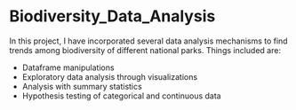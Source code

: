 # Biodiversity_Data_Analysis
 
In this project, I have incorporated several data analysis mechanisms to find trends among biodiversity of different national parks. Things included are:
- Dataframe manipulations
- Exploratory data analysis through visualizations
- Analysis with summary statistics
- Hypothesis testing of categorical and continuous data